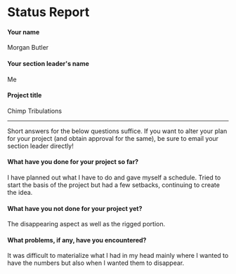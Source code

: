 # Status Report

#### Your name

Morgan Butler

#### Your section leader's name

Me

#### Project title

Chimp Tribulations

***

Short answers for the below questions suffice. If you want to alter your plan for your project (and obtain approval for the same), be sure to email your section leader directly!

#### What have you done for your project so far?

I have planned out what I have to do and gave myself a schedule. Tried to start the basis of the project but had a few setbacks, continuing to create the idea.

#### What have you not done for your project yet?

The disappearing aspect as well as the rigged portion.

#### What problems, if any, have you encountered?

It was difficult to materialize what I had in my head mainly where I wanted to have the numbers but also when I wanted them to disappear. 